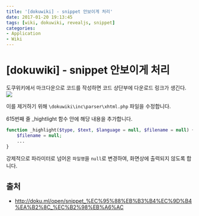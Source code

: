 ```yaml
---
title: '[dokuwiki] - snippet 안보이게 처리'
date: 2017-01-20 19:13:45
tags: [wiki, dokuwiki, revealjs, snippet]
categories:
- Application
- Wiki
---
```


# [dokuwiki] - snippet 안보이게 처리

도쿠위키에서 마크다운으로 코드를 작성하면 코드 상단부에 다운로드 링크가 생긴다.
![](https://goo.gl/wnP8FV)

이를 제거하기 위해 `\dokuwiki\inc\parser\xhtml.php` 파일을 수정합니다.

615번째 줄 _hightlight 함수 안에 해당 내용을 추가합니다.

```php
function _highlight($type, $text, $language = null, $filename = null) {
	$filename = null;
	...
}
```

강제적으로 파라미터로 넘어온 `파일명`을 `null`로 변경하여, 화면상에 출력되지 않도록 합니다.

## 출처

- http://doku.ml/open/snippet_%EC%95%88%EB%B3%B4%EC%9D%B4%EA%B2%8C_%EC%B2%98%EB%A6%AC
